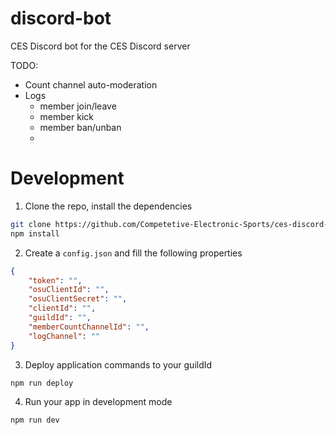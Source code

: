 # discord-bot

CES Discord bot for the CES Discord server

TODO:

-   Count channel auto-moderation
-   Logs
    -   member join/leave
    -   member kick
    -   member ban/unban
    -

# Development

1. Clone the repo, install the dependencies

```bash
git clone https://github.com/Competetive-Electronic-Sports/ces-discord-bot.git
npm install
```

2. Create a `config.json` and fill the following properties

```json
{
	"token": "",
	"osuClientId": "",
	"osuClientSecret": "",
	"clientId": "",
	"guildId": "",
	"memberCountChannelId": "",
	"logChannel": ""
}
```

3. Deploy application commands to your guildId

```bash
npm run deploy
```

4. Run your app in development mode

```bash
npm run dev
```
